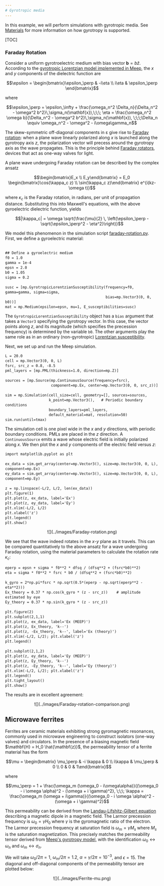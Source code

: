 ```yaml
---
# Gyrotropic media
---
```


In this example, we will perform simulations with gyrotropic media. See [Materials](../Materials.md#gyrotropic-media) for more information on how gyrotropy is supported.

[TOC]

### Faraday Rotation

Consider a uniform gyrotroelectric medium with bias vector $\mathbf{b} = b \hat{z}$. According to the [gyrotropic Lorentzian model implemented in Meep](../Materials.md#gyrotropic-media), the *x* and *y* components of the dielectric function are

$$\epsilon = \begin{bmatrix}\epsilon_\perp & -i\eta \\ i\eta & \epsilon_\perp \end{bmatrix}$$

where

$$\epsilon_\perp = \epsilon_\infty + \frac{\omega_n^2 \Delta_n}{\Delta_n^2 - \omega^2 b^2}\,\sigma_n(\mathbf{x}),\;\;\; \eta = \frac{\omega_n^2 \omega b}{\Delta_n^2 - \omega^2 b^2}\,\sigma_n(\mathbf{x}), \;\;\;\Delta_n \equiv \omega_n^2 - \omega^2 - i\omega\gamma_n$$

The skew-symmetric off-diagonal components in ε give rise to [Faraday rotation](https://en.wikipedia.org/wiki/Faraday_effect): when a plane wave linearly polarized along *x* is launched along the gyrotropy axis *z*, the polarization vector will precess around the gyrotropy axis as the wave propagates. This is the principle behind [Faraday rotators](https://en.wikipedia.org/wiki/Faraday_rotator), devices that act as one-way valves for light.

A plane wave undergoing Faraday rotation can be described by the complex ansatz

$$\begin{bmatrix}E_x \\ E_y\end{bmatrix} = E_0 \begin{bmatrix}\cos(\kappa_c z) \\ \sin(\kappa_c z)\end{bmatrix} e^{i(kz-\omega t)}$$

where $\kappa_c$ is the Faraday rotation, in radians, per unit of propagation distance. Substituting this into Maxwell's equations, with the above gyroelectric dielectric function, yields

$$|\kappa_c| = \omega \sqrt{\frac{\mu}{2} \, \left(\epsilon_\perp - \sqrt{\epsilon_\perp^2 - \eta^2}\right)}$$

We model this phenomenon in the simulation script [faraday-rotation.py](https://github.com/NanoComp/meep/blob/master/python/examples/faraday-rotation.py). First, we define a gyroelectric material:

```import meep as mp

## Define a gyroelectric medium
f0 = 1.0
gamma = 1e-4
epsn = 2.0
b0 = 1.05
sigma = 0.2

susc = [mp.GyrotropicLorentzianSusceptibility(frequency=f0, gamma=gamma, sigma=sigma,
                                              bias=mp.Vector3(0, 0, b0))]
mat = mp.Medium(epsilon=epsn, mu=1, E_susceptibilities=susc)
```

The `GyrotropicLorentzianSusceptibility` object has a `bias` argument that takes a `Vector3` specifying the gyrotropy vector. In this case, the vector points along *z*, and its magnitude (which specifies the precession frequency) is determined by the variable `b0`. The other arguments play the same role as in an ordinary (non-gyrotropic) [Lorentzian susceptibility](Material_Dispersion.md).

Next, we set up and run the Meep simulation.

```tmax = 100
L = 20.0
cell = mp.Vector3(0, 0, L)
fsrc, src_z = 0.8, -8.5
pml_layers = [mp.PML(thickness=1.0, direction=mp.Z)]

sources = [mp.Source(mp.ContinuousSource(frequency=fsrc),
                     component=mp.Ex, center=mp.Vector3(0, 0, src_z))]

sim = mp.Simulation(cell_size=cell, geometry=[], sources=sources,
                    k_point=mp.Vector3(),   # Periodic boundary conditions
                    boundary_layers=pml_layers,
                    default_material=mat, resolution=50)
sim.run(until=tmax)
```

The simulation cell is one pixel wide in the *x* and *y* directions, with periodic boundary conditions. PMLs are placed in the *z* direction. A `ContinuousSource` emits a wave whose electric field is initially polarized along *x*. We then plot the *x* and *y* components of the electric field versus *z*:

```import numpy as np
import matplotlib.pyplot as plt

ex_data = sim.get_array(center=mp.Vector3(), size=mp.Vector3(0, 0, L), component=mp.Ex)
ey_data = sim.get_array(center=mp.Vector3(), size=mp.Vector3(0, 0, L), component=mp.Ey)

z = np.linspace(-L/2, L/2, len(ex_data))
plt.figure(1)
plt.plot(z, ex_data, label='Ex')
plt.plot(z, ey_data, label='Ey')
plt.xlim(-L/2, L/2)
plt.xlabel('z')
plt.legend()
plt.show()
```

<center>
![](../images/Faraday-rotation.png)
</center>

We see that the wave indeed rotates in the *x*-*y* plane as it travels. This can be compared quantitatively to the above ansatz for a wave undergoing Faraday rotation, using the material parameters to calculate the rotation rate $\kappa_c$:

```dfsq = (f0*2 - 1j*f0*gamma - fsrc**2)
eperp = epsn + sigma * f0**2 * dfsq / (dfsq**2 + (fsrc*b0)**2)
eta = sigma * f0**2 * fsrc * b0 / (dfsq**2 + (fsrc*b0)**2)

k_gyro = 2*np.pi*fsrc * np.sqrt(0.5*(eperp - np.sqrt(eperp**2 - eta**2)))
Ex_theory = 0.37 * np.cos(k_gyro * (z - src_z))    # amplitude estimated by eye
Ey_theory = 0.37 * np.sin(k_gyro * (z - src_z))

plt.figure(2)
plt.subplot(2,1,1)
plt.plot(z, ex_data, label='Ex (MEEP)')
plt.plot(z, Ex_theory, 'k--')
plt.plot(z, -Ex_theory, 'k--', label='Ex (theory)')
plt.xlim(-L/2, L/2); plt.xlabel('z')
plt.legend()

plt.subplot(2,1,2)
plt.plot(z, ey_data, label='Ey (MEEP)')
plt.plot(z, Ey_theory, 'k--')
plt.plot(z, -Ey_theory, 'k--', label='Ey (theory)')
plt.xlim(-L/2, L/2); plt.xlabel('z')
plt.legend()
plt.tight_layout()
plt.show()
```

The results are in excellent agreement:

<center>
![](../images/Faraday-rotation-comparison.png)
</center>

## Microwave ferrites

Ferrites are ceramic materials exhibiting strong gyromagnetic resonances, commonly used in microwave engineering to construct isolators (one-way valves) and circulators. In the presence of a biasing magnetic field $\mathbf{H} = H_0 \hat{\mathbf{z}}$, the permeability tensor of a ferrite material has the form

$$\mu = \begin{bmatrix} \mu_\perp & -i \kappa & 0 \\ i\kappa & \mu_\perp & 0 \\ 0 & 0 & 1\end{bmatrix}$$

where

$$\mu_\perp = 1 + \frac{\omega_m (\omega_0 - i\omega\alpha)}{(\omega_0 - i \omega \alpha)^2 - (\omega + i \gamma)^2}, \;\;\; \kappa = \frac{\omega_m (\omega + i\gamma)}{(\omega_0 - i \omega \alpha)^2 - (\omega + i \gamma)^2}$$

This permeability can be derived from the [Landau-Lifshitz-Gilbert equation](https://en.wikipedia.org/wiki/Landau%E2%80%93Lifshitz%E2%80%93Gilbert_equation) describing a magnetic dipole in a magnetic field. The Larmor precession frequency is $\omega_0 = \gamma H_0$ where $\gamma$ is the gyromagnetic ratio of the electron. The Larmor precession frequency at saturation field is $\omega_m = \gamma M_s$ where $M_s$ is the saturation magnetization. This precisely matches the permeability tensor derived from [Meep's gyrotropy model](../Materials.md#gyrotropic-media), with the identification $\omega_0 \leftrightarrow \omega_n$ and $\omega_m \leftrightarrow \sigma_n$.

We will take $\omega_0/2\pi = 1$, $\omega_m/2\pi = 1.2$, $\alpha = \gamma/2\pi = 10^{-3}$, and $\epsilon = 15$. The diagonal and off-diagonal components of the permeability tensor are plotted below:

<center>
![](../images/Ferrite-mu.png)
</center>
